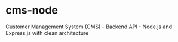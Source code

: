 # cms-node
Customer Management System (CMS) - Backend API - Node.js and Express.js with clean architecture 

